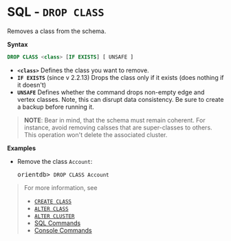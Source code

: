 # SQL - `DROP CLASS`

Removes a class from the schema.

**Syntax**

```sql
DROP CLASS <class> [IF EXISTS] [ UNSAFE ]
```

- **`<class>`** Defines the class you want to remove.
- **`IF EXISTS`** (since v 2.2.13) Drops the class only if it exists (does nothing if it doesn't)
- **`UNSAFE`** Defines whether the command drops non-empty edge and vertex classes.  Note, this can disrupt data consistency.  Be sure to create a backup before running it.



>**NOTE**: Bear in mind, that the schema must remain coherent.  For instance, avoid removing calsses that are super-classes to others.  This operation won't delete the associated cluster.

**Examples**

- Remove the class `Account`:

  <pre>
  orientdb> <code class="lang-sql userinput">DROP CLASS Account</code>
  </pre>


>For more information, see
>- [`CREATE CLASS`](SQL-Create-Class.md)
>- [`ALTER CLASS`](SQL-Alter-Class.md)
>- [`ALTER CLUSTER`](SQL-Alter-Cluster.md)
>- [SQL Commands](SQL.md)
>- [Console Commands](Console-Commands.md)
